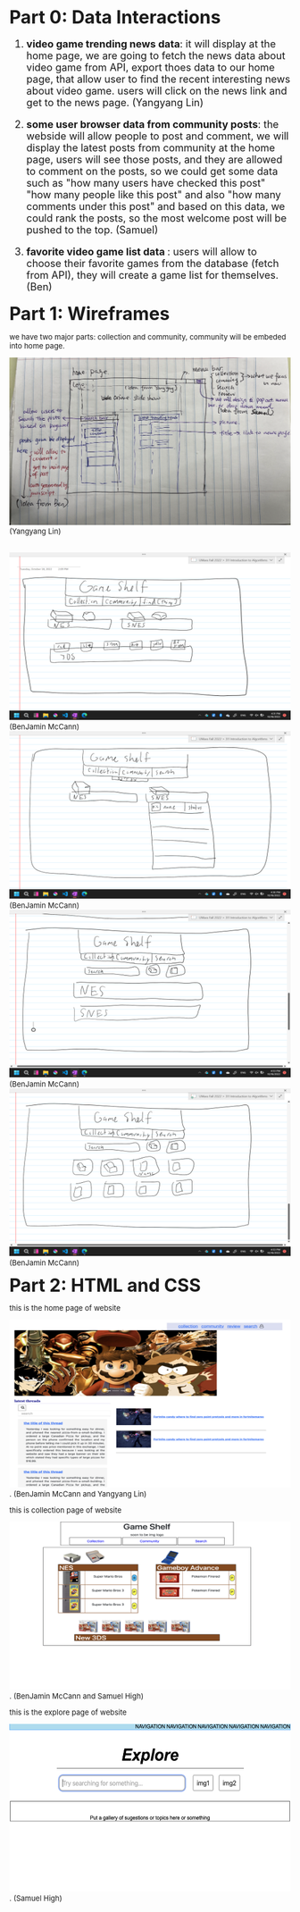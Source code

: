 **<font size="6"> 
   Part 0: Data Interactions 
</font>**
<font size="4" >


1. <strong>video game trending news data</strong>: it will display at the home page, we are going to fetch the news data about video game from API, export thoes data to our home page, that allow user to find the recent interesting news about video game. users will click on the news link and get to the news page. (Yangyang Lin)

2. <strong> some user browser data from community posts</strong>: the webside will allow people to post and comment, we will display the latest posts from community at the home page, users will see those posts, and they are allowed to comment on the posts, so we could get some data such as "how many users have checked this post" "how many people like this post" and also "how many comments under this post" and based on this data, we could rank the posts, so the most welcome post will be pushed to the top. (Samuel)


3. <strong>favorite video game list data </strong>: users will allow to choose their favorite games from the database (fetch from API), they will create a game list for themselves.(Ben)
</font>


**<font size="6"> 
   Part 1: Wireframes
</font>**
<font size="2">
   
   we have two major parts: collection and community, community will be embeded into home page.

   <img src="img/homePage.png" style="height:300px;width:600px">(Yangyang Lin)

   
   
   <br>
   <img src="img/first.png" style="height:300px;width:600px"> (BenJamin McCann)

   
   
   <br>
   <img src="img/second.png" style="height:300px;width:600px"> (BenJamin McCann)

   
   
   <br>
   <img src="img/third.png" style="height:300px;width:600px"> (BenJamin McCann)

   
   
   <br>
   <img src="img/forth.png" style="height:300px;width:600px">  (BenJamin McCann)
  









**<font size="6"> 
   Part 2: HTML and CSS
</font>**
<font size="2">
   <p> this is the home page of website</p>
   <img src="img/mainPage.png" style="height:300px;width:600px">. (BenJamin McCann and Yangyang Lin)
   
   <p>this is collection page of website</p>
   <img src="img/collection.png" style="height:300px;width:600px">. (BenJamin McCann and Samuel High)
   
   <p> this is the explore page of website</p>
   <img src="img/explore.png" style="height:300px;width:600px">.   (Samuel High)
 
